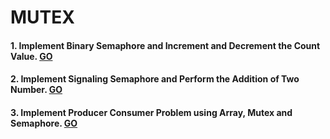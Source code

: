 # MUTEX
#### 1. Implement Binary Semaphore and Increment and Decrement the Count Value. [GO](../6_SEMAPHORE/1_Unnammed_Semaphore/1_Binary_Semaphore)
#### 2. Implement Signaling Semaphore and Perform the Addition of Two Number. [GO](../6_SEMAPHORE/1_Unnammed_Semaphore/2_Signaling_Semaphore)
#### 3. Implement Producer Consumer Problem using Array, Mutex and Semaphore. [GO](../6_SEMAPHORE/1_Unnammed_Semaphore/3_Producer_Consumer_Problem) 
